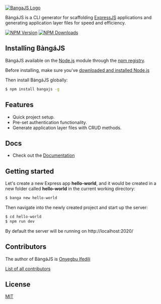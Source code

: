[![BangaJS Logo](https://i.ibb.co/GC3hqjC/banga-banner.jpg)](https://bangajs.netlify.app/)

BàngáJS is a CLI generator for scaffolding [ExpressJS](https://expressjs.com) applications and generating application layer files for speed and efficiency.

[![NPM Version][npm-image]][npm-url]
[![NPM Downloads][downloads-image]][downloads-url]

## Installing BàngáJS

BàngáJS available on the [Node.js](https://nodejs.org/en/) module through the
[npm registry](https://www.npmjs.com/).

Before installing, make sure you've [downloaded and installed Node.js](https://nodejs.org/en/download/)

Then install BàngáJS globally:

```bash
$ npm install bangajs -g
```

## Features

- Quick project setup.
- Pre-set authentication functionality.
- Generate application layer files with CRUD methods.

## Docs

- Check out the [Documentation](https://bangajs.netlify.app/)

## Getting started

Let's create a new Express app **hello-world**, and it would be created in a new folder called **hello-world** in the current working directory:

```bash
$ banga new hello-world
```

Then navigate into the newly created project and start up the server:

```bash
$ cd hello-world
$ npm run dev
```

By default the server will be running on http://localhost:2020/

## Contributors

The author of BàngáJS is [Onyegbu Ifedili](https://github.com/saucecodee)

[List of all contributors](https://github.com/saucecodee/banga/graphs/contributors)

## License

[MIT](LICENSE)

[npm-image]: https://img.shields.io/npm/v/bangajs.svg
[npm-url]: https://npmjs.com/package/bangajs
[downloads-image]: https://img.shields.io/npm/dm/bangajs.svg
[downloads-url]: https://npmcharts.com/compare/bangajs?minimal=true
